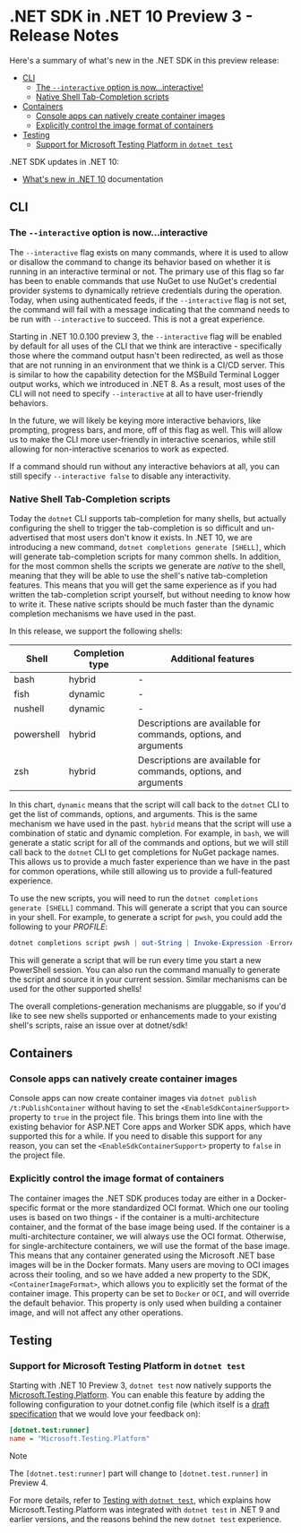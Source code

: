 # .NET SDK in .NET 10 Preview 3 - Release Notes

Here's a summary of what's new in the .NET SDK in this preview release:

- [CLI](#cli)
  - [The `--interactive` option is now...interactive!](#the---interactive-option-is-nowinteractive)
  - [Native Shell Tab-Completion scripts](#native-shell-tab-completion-scripts)
- [Containers](#containers)
  - [Console apps can natively create container images](#console-apps-can-natively-create-container-images)
  - [Explicitly control the image format of containers](#explicitly-control-the-image-format-of-containers)
- [Testing](#testing)
  - [Support for Microsoft Testing Platform in `dotnet test`](#support-for-microsoft-testing-platform-in-dotnet-test)

.NET SDK updates in .NET 10:

- [What's new in .NET 10](https://learn.microsoft.com/dotnet/core/whats-new/dotnet-10/overview#net-sdk) documentation

## CLI

### The `--interactive` option is now...interactive

The `--interactive` flag exists on many commands, where it is used to allow or disallow the command to change its behavior based on whether it is running in an interactive terminal or not. The primary use of this flag so far has been to enable commands that use NuGet to use NuGet's credential provider systems to dynamically retrieve credentials during the operation. Today, when using authenticated feeds, if the `--interactive` flag is not set, the command will fail with a message indicating that the command needs to be run with `--interactive` to succeed. This is not a great experience.

Starting in .NET 10.0.100 preview 3, the `--interactive` flag will be enabled by default for all uses of the CLI that we think are interactive - specifically those where the command output hasn't been redirected, as well as those that are not running in an environment that we think is a CI/CD server. This is similar to how the capability detection for the MSBuild Terminal Logger output works, which we introduced in .NET 8. As a result, most uses of the CLI will not need to specify `--interactive` at all to have user-friendly behaviors.

In the future, we will likely be keying more interactive behaviors, like prompting, progress bars, and more, off of this flag as well. This will allow us to make the CLI more user-friendly in interactive scenarios, while still allowing for non-interactive scenarios to work as expected.

If a command should run without any interactive behaviors at all, you can still specify `--interactive false` to disable any interactivity.

### Native Shell Tab-Completion scripts

Today the `dotnet` CLI supports tab-completion for many shells, but actually configuring the shell to trigger the tab-completion is so difficult and un-advertised that most users don't know it exists. In .NET 10, we are introducing a new command, `dotnet completions generate [SHELL]`, which will generate tab-completion scripts for many common shells. In addition, for the most common shells the scripts we generate are _native_ to the shell, meaning that they will be able to use the shell's native tab-completion features. This means that you will get the same experience as if you had written the tab-completion script yourself, but without needing to know how to write it. These native scripts should be much faster than the dynamic completion mechanisms we have used in the past.

In this release, we support the following shells:

| Shell      | Completion type | Additional features                                             |
| ---------- | --------------- | --------------------------------------------------------------- |
| bash       | hybrid          | -                                                               |
| fish       | dynamic         | -                                                               |
| nushell    | dynamic         | -                                                               |
| powershell | hybrid          | Descriptions are available for commands, options, and arguments |
| zsh        | hybrid          | Descriptions are available for commands, options, and arguments |

In this chart, `dynamic` means that the script will call back to the `dotnet` CLI to get the list of commands, options, and arguments. This is the same mechanism we have used in the past. `hybrid` means that the script will use a combination of static and dynamic completion. For example, in `bash`, we will generate a static script for all of the commands and options, but we will still call back to the `dotnet` CLI to get completions for NuGet package names. This allows us to provide a much faster experience than we have in the past for common operations, while still allowing us to provide a full-featured experience.

To use the new scripts, you will need to run the `dotnet completions generate [SHELL]` command. This will generate a script that you can source in your shell. For example, to generate a script for `pwsh`, you could add the following to your $PROFILE$:

```powershell
dotnet completions script pwsh | out-String | Invoke-Expression -ErrorAction SilentlyContinue
```

This will generate a script that will be run every time you start a new PowerShell session. You can also run the command manually to generate the script and source it in your current session. Similar mechanisms can be used for the other supported shells!

The overall completions-generation mechanisms are pluggable, so if you'd like to see new shells supported or enhancements made to your existing shell's scripts, raise an issue over at dotnet/sdk!

## Containers

### Console apps can natively create container images

Console apps can now create container images via `dotnet publish /t:PublishContainer` without having to set the `<EnableSdkContainerSupport>` property to `true` in the project file. This brings them into line with the existing behavior for ASP.NET Core apps and Worker SDK apps, which have supported this for a while. If you need to disable this support for any reason, you can set the `<EnableSdkContainerSupport>` property to `false` in the project file.

### Explicitly control the image format of containers

The container images the .NET SDK produces today are either in a Docker-specific format or the more standardized OCI format. Which one our tooling uses is based on two things - if the container is a multi-architecture container, and the format of the base image being used. If the container is a multi-architecture container, we will always use the OCI format. Otherwise, for single-architecture containers, we will use the format of the base image. This means that any container generated using the Microsoft .NET base images will be in the Docker formats. Many users are moving to OCI images across their tooling, and so we have added a new property to the SDK, `<ContainerImageFormat>`, which allows you to explicitly set the format of the container image. This property can be set to `Docker` or `OCI`, and will override the default behavior. This property is only used when building a container image, and will not affect any other operations.

## Testing

### Support for Microsoft Testing Platform in `dotnet test`

Starting with .NET 10 Preview 3, `dotnet test` now natively supports the [Microsoft.Testing.Platform](https://aka.ms/mtp-overview). You can enable this feature by adding the following configuration to your dotnet.config file (which itself is a [draft specification](https://github.com/dotnet/designs/pull/328) that we would love your feedback on):

 ```ini
 [dotnet.test:runner]
 name = "Microsoft.Testing.Platform"
 ```

> [!NOTE]
> The `[dotnet.test:runner]` part will change to `[dotnet.test.runner]` in Preview 4.

For more details, refer to [Testing with `dotnet test`](https://learn.microsoft.com/dotnet/core/testing/unit-testing-with-dotnet-test), which explains how Microsoft.Testing.Platform was integrated with `dotnet test` in .NET 9 and earlier versions, and the reasons behind the new `dotnet test` experience.
